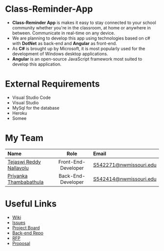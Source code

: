 # Class-Reminder-App

- **Class-Reminder App** is makes it easy to stay connected to your school community whether you're in the classroom, at home or anywhere in between. Communicate in real-time on any device.
- We are planning to develop this app using technologies based on c# with **DotNet** as back-end and **Angular** as front-end.
- As **C#** is brought up by Microsoft, it is most popularly used for the development of Windows desktop applications.
- **Angular** is an open-source JavaScript framework most suited to develop this application.

# External Requirements
- Visual Studio Code  
- Visual Studio  
- MySql for the database
- Heroku
- Somee

# My Team   
| Name      | Role | Email     |
| :---        |    :----:   | :---          
| [Tejaswi Reddy Nallavolu](https://github.com/TejaswiNallavolu)      | Front-End-Developer      | S542271@nwmissouri.edu   |
| [Priyanka Thambabathula](https://github.com/Priyanka1818)   | Back-End-Developer        | S542414@nwmissouri.edu      |

# Useful Links
- [Wiki](https://github.com/TejaswiNallavolu/angular-app-heroku/wiki)   
- [Issues](https://github.com/TejaswiNallavolu/angular-app-heroku/issues)
- [Project Board](https://github.com/TejaswiNallavolu/angular-app-heroku/projects/1)
- [Back-end Repo](https://github.com/TejaswiNallavolu/BackEnd-ClassReminderApp)
- [RFP](https://github.com/harshakurra123/ClassRemainder)
- [Proposal](https://github.com/TejaswiNallavolu/proposal)
